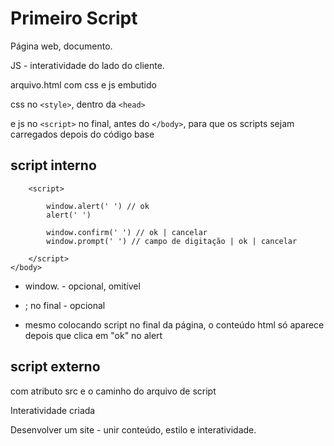 # Primeiro Script

Página web, documento.

JS - interatividade do lado do cliente.

arquivo.html com css e js embutido

css no `<style>`, dentro da `<head>`

e js no `<script>` no final, antes do `</body>`, para que os scripts sejam carregados depois do código base

## script interno
```
    <script>
    
        window.alert(' ') // ok
        alert(' ')

        window.confirm(' ') // ok | cancelar
        window.prompt(' ') // campo de digitação | ok | cancelar
    
    </script>
</body>
```
* window. - opcional, omitível
* ; no final - opcional

* mesmo colocando script no final da página, o conteúdo html só aparece depois que clica em "ok" no alert

## script externo
com atributo src e o caminho do arquivo de script

Interatividade criada

Desenvolver um site - unir conteúdo, estilo e interatividade.